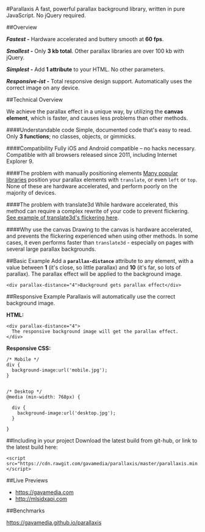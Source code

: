 #Parallaxis
A fast, powerful parallax background library, written in pure JavaScript. No jQuery required.

##Overview

**_Fastest -_** Hardware accelerated and buttery smooth at **60 fps**.

**_Smallest -_** Only **3 kb total**. Other parallax libraries are over 100 kb with jQuery.

**_Simplest -_** Add **1 attribute** to your HTML. No other parameters.

**_Responsive-ist -_** Total responsive design support. Automatically uses the correct image on any device.



##Technical Overview

We achieve the parallax effect in a unique way, by utilizing the **canvas element**, which is faster, and causes less problems than other methods.

####Understandable code
Simple, documented code that's easy to read. Only **3 functions**; no classes, objects, or gimmicks.

####Compatibility
Fully iOS and Android compatible – no hacks necessary. Compatible with all browsers released since 2011, including Internet Explorer 9.

####The problem with manually positioning elements
[Many popular libraries](http://markdalgleish.com/projects/stellar.js/docs/) position your parallax elements with `translate`, or even `left` or `top`. None of these are hardware accelerated, and perform poorly on the majority of devices.

####The problem with translate3d
While hardware accelerated, this method can require a complex rewrite of your code to prevent flickering. [See example of translate3d's flickering here](https://gavamedia.github.io/parallaxis#translate3d).

####Why use the canvas
Drawing to the canvas is hardware accelerated, and prevents the flickering experienced when using other methods. In some cases, it even performs faster than `translate3d` - especially on pages with several large parallax backgrounds.


##Basic Example
Add a **`parallax-distance`** attribute to any element, with a value between **1** (it's close, so little parallax) and **10** (it's far, so lots of parallax). The parallax effect will be applied to the background image.

    <div parallax-distance="4">Background gets parallax effect</div>



##Responsive Example
Parallaxis will automatically use the correct background image.

**HTML:**

    <div parallax-distance="4">
      The responsive background image will get the parallax effect.
    </div>


**Responsive CSS:**

    /* Mobile */
    div {
      background-image:url('mobile.jpg');
    }


    /* Desktop */
    @media (min-width: 768px) {

      div {
        background-image:url('desktop.jpg');
      }

    }

##Including in your project
Download the latest build from git-hub, or link to the latest build here:

    <script src="https://cdn.rawgit.com/gavamedia/parallaxis/master/parallaxis.min.js"></script>



##Live Previews
* https://gavamedia.com
* http://mlsidxapi.com

##Benchmarks

https://gavamedia.github.io/parallaxis
